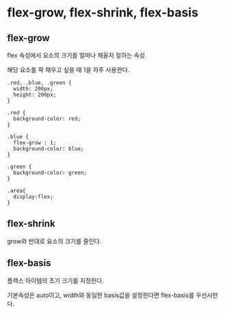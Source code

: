 # flex-grow, flex-shrink, flex-basis

## flex-grow

flex 속성에서 요소의 크기를 얼마나 채울지 정하는 속성

해당 요소를 꽉 채우고 싶을 때 1을 자주 사용한다.

    .red, .blue, .green {
      width: 200px;
      height: 200px;
    }

    .red {
      background-color: red;
    }

    .blue {
      flex-grow : 1;
      background-color: blue;
    }

    .green {
      background-color: green;
    }

    .area{
      display:flex;
    }



## flex-shrink

grow와 반대로 요소의 크기를 줄인다.


## flex-basis

플렉스 아이템의 초기 크기를 지정한다.

기본속성은 auto이고, width와 동일한 basis값을 설정한다면 flex-basis를 우선시한다.

